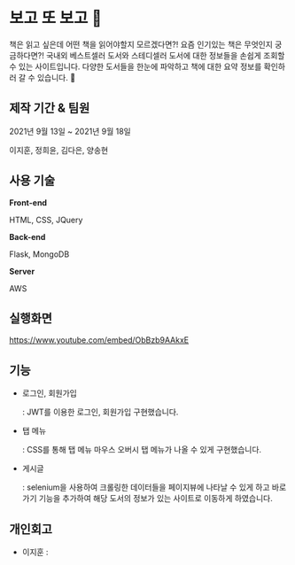# 보고 또 보고 📖
책은 읽고 싶은데 어떤 책을 읽어야할지 모르겠다면?! 요즘 인기있는 책은 무엇인지 궁금하다면?! 
국내외 베스트셀러 도서와 스테디셀러 도서에 대한 정보들을 손쉽게 조회할 수 있는 사이트입니다. 
다양한 도서들을 한눈에 파악하고 책에 대한 요약 정보를 확인하러 갈 수 있습니다. 🤴

## 제작 기간 & 팀원
2021년 9월 13일 ~ 2021년 9월 18일

이지훈,
정희윤,
김다은,
양송현

## 사용 기술

**Front-end**

HTML,
CSS, JQuery

**Back-end**


Flask, MongoDB

**Server**

AWS
 ## 실행화면
https://www.youtube.com/embed/ObBzb9AAkxE

## 기능

- 로그인, 회원가입
    
  :  JWT를 이용한 로그인, 회원가입 구현했습니다.


- 탭 메뉴 

  :  CSS를 통해 탭 메뉴 마우스 오버시 탭 메뉴가 나올 수 있게 구현했습니다.
- 게시글

  :  selenium을 사용하여 크롤링한 데이터들을 페이지뷰에 나타날 수 있게 하고 바로가기 기능을 추가하여 해당 도서의 정보가 있는 사이트로 이동하게 하였습니다.


## 개인회고
- 이지훈 : 


